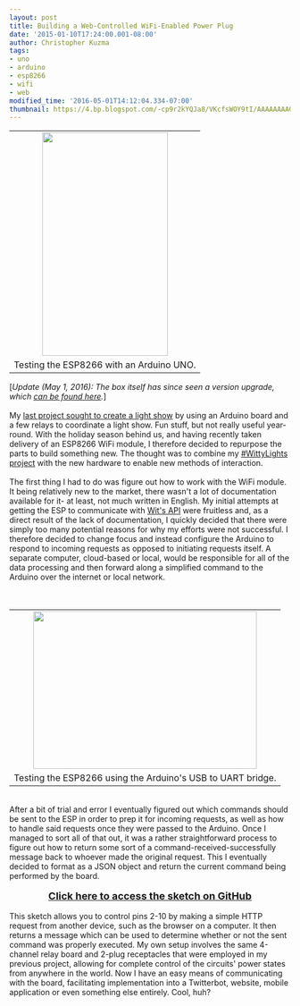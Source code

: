 ```yaml
---
layout: post
title: Building a Web-Controlled WiFi-Enabled Power Plug
date: '2015-01-10T17:24:00.001-08:00'
author: Christopher Kuzma
tags:
- uno
- arduino
- esp8266
- wifi
- web
modified_time: '2016-05-01T14:12:04.334-07:00'
thumbnail: https://4.bp.blogspot.com/-cp9r2kYQJa8/VKcfsWOY9tI/AAAAAAAAGbg/w7bYERlRInU/s72-c/IMG_20141231_155202544.jpg
---
```


<table align="center" cellpadding="0" cellspacing="0" class="tr-caption-container" style="margin-left: auto; margin-right: auto; text-align: center;"><tbody><tr><td style="text-align: center;"><a href="http://4.bp.blogspot.com/-cp9r2kYQJa8/VKcfsWOY9tI/AAAAAAAAGbg/w7bYERlRInU/s1600/IMG_20141231_155202544.jpg" imageanchor="1" style="margin-left: auto; margin-right: auto;"><img border="0" height="400" src="https://4.bp.blogspot.com/-cp9r2kYQJa8/VKcfsWOY9tI/AAAAAAAAGbg/w7bYERlRInU/s1600/IMG_20141231_155202544.jpg" width="225" /></a></td></tr><tr><td class="tr-caption" style="text-align: center;">Testing the ESP8266 with an Arduino UNO.</td></tr></tbody></table>[<i>Update (May 1, 2016): The box itself has since seen a version upgrade, which <a href="http://blog.christopherkuzma.com/2016/05/wifi-enabled-power-plug-version-20.html">can be found here</a>.</i>]<br /><br />My <a href="http://blog.christopherkuzma.com/2015/01/arduino-controlled-christmas-lights.html" target="_blank">last project sought to create a light show</a> by using an Arduino board and a few relays to coordinate a light show. Fun stuff, but not really useful year-round. With the holiday season behind us, and having recently taken delivery of an ESP8266 WiFi module, I therefore decided to repurpose the parts to build something new. The thought was to combine my&nbsp;<a href="http://blog.christopherkuzma.com/2014/10/wittylights.html" target="_blank">#WittyLights project</a>&nbsp;with the new hardware to enable new methods of interaction.<br /><br />The first thing I had to do was figure out how to work with the WiFi module. It being relatively new to the market, there wasn't a lot of documentation available for it- at least, not much written in English. My initial attempts at getting the ESP to communicate with <a href="https://wit.ai/">Wit's API</a> were fruitless and, as a direct result of the lack of documentation, I quickly decided that there were simply too many potential reasons for why my efforts were not successful. I therefore decided to change focus and instead configure the Arduino to respond to incoming requests as opposed to initiating requests itself. A separate computer, cloud-based or local, would be responsible for all of the data processing and then forward along a simplified command to the Arduino over the internet or local network.<br /><a name='more'></a><br /><br /><table align="center" cellpadding="0" cellspacing="0" class="tr-caption-container" style="margin-left: auto; margin-right: auto; text-align: center;"><tbody><tr><td style="text-align: center;"><a href="http://1.bp.blogspot.com/-hcsl_VeZI1k/VLHGTJi7DbI/AAAAAAAAGcY/b_Va5LRdez4/s1600/Screen%2BShot%2B2015-01-10%2Bat%2B7.06.40%2BPM.png" imageanchor="1" style="margin-left: auto; margin-right: auto;"><img border="0" height="282" src="https://1.bp.blogspot.com/-hcsl_VeZI1k/VLHGTJi7DbI/AAAAAAAAGcY/b_Va5LRdez4/s1600/Screen%2BShot%2B2015-01-10%2Bat%2B7.06.40%2BPM.png" width="400" /></a></td></tr><tr><td class="tr-caption" style="text-align: center;">Testing the ESP8266 using the Arduino's USB to UART bridge.</td></tr></tbody></table><br />After a bit of trial and error I eventually figured out which commands should be sent to the ESP in order to prep it for incoming requests, as well as how to handle said requests once they were passed to the Arduino. Once I managed to sort all of that out, it was a rather straightforward process to figure out how to return some sort of a command-received-successfully message back to whoever made the original request. This I eventually decided to format as a JSON object and return the current command being performed by the board.<br /><br /><div style="text-align: center;"><a href="http://goo.gl/SsE4YQ"><span style="font-size: large;"><b>Click here to access the sketch on GitHub</b></span></a></div><br />This sketch allows you to control pins 2-10 by making a simple HTTP request from another device, such as the browser on a computer. It then returns a message which can be used to determine whether or not the sent command was properly executed. My own setup involves the same 4-channel relay board and 2-plug receptacles that were employed in my previous project, allowing for complete control of the circuits' power states from anywhere in the world. Now I have an easy means of communicating with the board, facilitating implementation into a Twitterbot, website, mobile application or even something else entirely. Cool, huh?<br /><br />